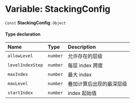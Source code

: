 # Variable: StackingConfig

`Const` **StackingConfig**: `Object`

#### Type declaration

| Name | Type | Description |
| :------ | :------ | :------ |
| `allowLevel` | `number` | 允许存在的层级 |
| `levelIndexStep` | `number` | 每层 index 跨度 |
| `maxIndex` | `number` | 最大 index |
| `maxLevel` | `number` | 叠加计算后出现的最深层级 |
| `startIndex` | `number` | index 起始值 |
